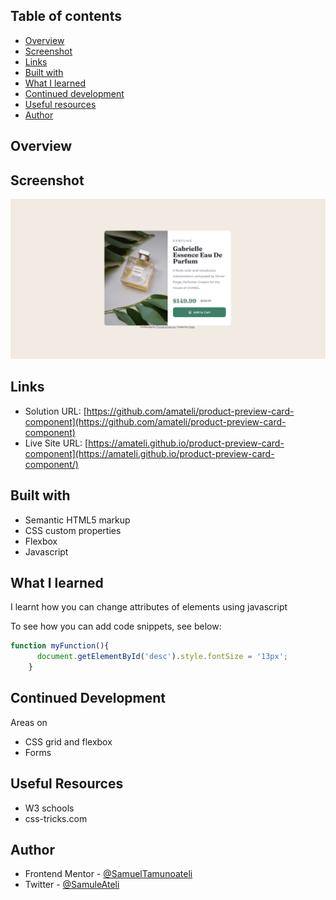 ## Table of contents

- [Overview](#overview)
- [Screenshot](#screenshot)
- [Links](#links)
- [Built with](#built-with)
- [What I learned](#what-i-learned)
- [Continued development](#continued-development)
- [Useful resources](#useful-resources)
- [Author](#author)

## Overview

## Screenshot

![](/Screenshot%202022-07-26%20012203.png)

## Links

- Solution URL: [https://github.com/amateli/product-preview-card-component](https://github.com/amateli/product-preview-card-component)
- Live Site URL: [https://amateli.github.io/product-preview-card-component](https://amateli.github.io/product-preview-card-component/)


## Built with

- Semantic HTML5 markup
- CSS custom properties
- Flexbox
- Javascript

## What I learned

I learnt how you can change attributes of elements using javascript

To see how you can add code snippets, see below:

```js
function myFunction(){
      document.getElementById('desc').style.fontSize = '13px';
    }
```

## Continued Development 

Areas on
- CSS grid and flexbox
- Forms

## Useful Resources

- W3 schools
- css-tricks.com

## Author

- Frontend Mentor - [@SamuelTamunoateli](https://www.frontendmentor.io/profile/SamuelTamunoateli)
- Twitter - [@SamuleAteli](https://www.twitter.com/SamuleAteli)